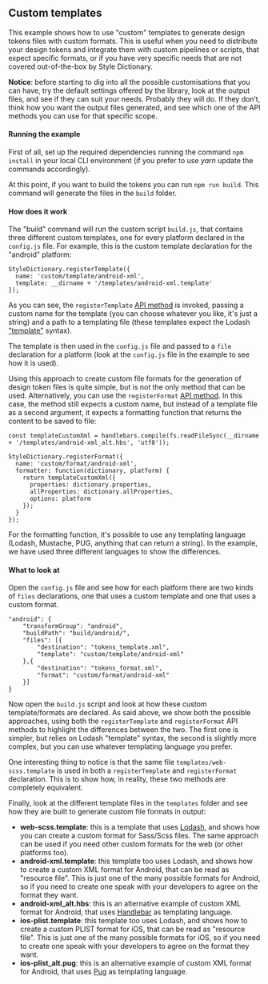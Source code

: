 ## Custom templates

This example shows how to use "custom" templates to generate design tokens files with custom formats. This is useful when you need to distribute your design tokens and integrate them with custom pipelines or scripts, that expect specific formats, or if you have very specific needs that are not covered out-of-the-box by Style Dictionary.

**Notice**: before starting to dig into all the possible customisations that you can have, try the default settings offered by the library, look at the output files, and see if they can suit your needs. Probably they will do. If they don’t, think how you want the output files generated, and see which one of the API methods you can use for that specific scope.

#### Running the example

First of all, set up the required dependencies running the command `npm install` in your local CLI environment (if you prefer to use *yarn* update the commands accordingly).

At this point, if you want to build the tokens you can run `npm run build`. This command will generate the files in the `build` folder.

#### How does it work

The "build" command will run the custom script `build.js`, that contains three different custom templates, one for every platform declared in the `config.js` file. For example, this is the custom template declaration for the "android" platform:

```
StyleDictionary.registerTemplate({
  name: 'custom/template/android-xml',
  template: __dirname + '/templates/android-xml.template'
});
```

As you can see, the `registerTemplate` [API method](https://amzn.github.io/style-dictionary/#/api?id=registertemplate) is invoked, passing a custom name for the template (you can choose whatever you like, it's just a string) and a path to a templating file (these templates expect the Lodash ["template"](https://lodash.com/docs/4.17.10#template) syntax). 

The template is then used in the `config.js` file and passed to a `file` declaration for a platform (look at the `config.js` file in the example to see how it is used).

Using this approach to create custom file formats for the generation of design token files is quite simple, but is not the only method that can be used. Alternatively, you can use the `registerFormat` [API method](https://amzn.github.io/style-dictionary/#/api?id=registerformat). In this case, the method still expects a custom name, but instead of a template file as a second argument, it expects a formatting function that returns the content to be saved to file:

```
const templateCustomXml = handlebars.compile(fs.readFileSync(__dirname + '/templates/android-xml_alt.hbs', 'utf8'));

StyleDictionary.registerFormat({
  name: 'custom/format/android-xml',
  formatter: function(dictionary, platform) {
    return templateCustomXml({
      properties: dictionary.properties,
      allProperties: dictionary.allProperties,
      options: platform
    });
  }
});
```

For the formatting function, it's possible to use any templating language (Lodash, Mustache, PUG, anything that can return a string). In the example, we have used three different languages to show the differences.

#### What to look at

Open the `config.js` file and see how for each platform there are two kinds of `files` declarations, one that uses a custom template and one that uses a custom format.

```
"android": {
    "transformGroup": "android",
    "buildPath": "build/android/",
    "files": [{
        "destination": "tokens_template.xml",
        "template": "custom/template/android-xml"
    },{
        "destination": "tokens_format.xml",
        "format": "custom/format/android-xml"
    }]
}
```

Now open the `build.js` script and look at how these custom template/formats are declared. As said above, we show both the possible approaches, using both the `registerTemplate` and `registerFormat` API methods to highlight the differences between the two. The first one is simpler, but relies on Lodash "template" syntax, the second is slightly more complex, but you can use whatever templating language you prefer.

One interesting thing to notice is that the same file `templates/web-scss.template` is used in both a `registerTemplate` and `registerFormat` declaration. This is to show how, in reality, these two methods are completely equivalent.

Finally, look at the different template files in the `templates` folder and see how they are built to generate custom file formats in output:

* **web-scss.template**: this is a template that uses [Lodash](https://lodash.com/docs/4.17.10#template), and shows how you can create a custom format for Sass/Scss files. The same approach can be used if you need other custom formats for the web (or other platforms too).
* **android-xml.template**: this template too uses Lodash, and shows how to create a custom XML format for Android, that can be read as "resource file". This is just one of the many possible formats for Android, so if you need to create one speak with your developers to agree on the format they want.* **android-xml_alt.hbs**: this is an alternative example of custom XML format for Android, that uses [Handlebar](https://handlebarsjs.com) as templating language.* **ios-plist.template**: this template too uses Lodash, and shows how to create a custom PLIST format for iOS, that can be read as "resource file". This is just one of the many possible formats for iOS, so if you need to create one speak with your developers to agree on the format they want.
* **ios-plist_alt.pug**: this is an alternative example of custom XML format for Android, that uses [Pug](https://pugjs.org/api/getting-started.html) as templating language.